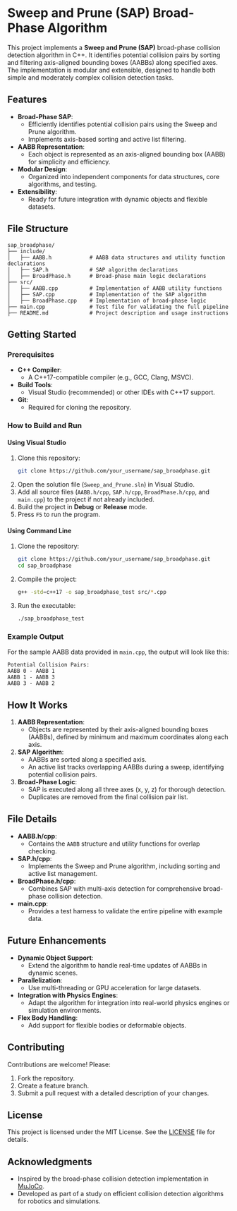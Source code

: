 # Sweep and Prune (SAP) Broad-Phase Algorithm

This project implements a **Sweep and Prune (SAP)** broad-phase collision detection algorithm in C++. It identifies potential collision pairs by sorting and filtering axis-aligned bounding boxes (AABBs) along specified axes. The implementation is modular and extensible, designed to handle both simple and moderately complex collision detection tasks.

## Features
- **Broad-Phase SAP**:
  - Efficiently identifies potential collision pairs using the Sweep and Prune algorithm.
  - Implements axis-based sorting and active list filtering.
- **AABB Representation**:
  - Each object is represented as an axis-aligned bounding box (AABB) for simplicity and efficiency.
- **Modular Design**:
  - Organized into independent components for data structures, core algorithms, and testing.
- **Extensibility**:
  - Ready for future integration with dynamic objects and flexible datasets.

## File Structure
```
sap_broadphase/
├── include/
│   ├── AABB.h            # AABB data structures and utility function declarations
│   ├── SAP.h             # SAP algorithm declarations
│   ├── BroadPhase.h      # Broad-phase main logic declarations
├── src/
│   ├── AABB.cpp          # Implementation of AABB utility functions
│   ├── SAP.cpp           # Implementation of the SAP algorithm
│   ├── BroadPhase.cpp    # Implementation of broad-phase logic
├── main.cpp              # Test file for validating the full pipeline
├── README.md             # Project description and usage instructions
```

## Getting Started

### Prerequisites
- **C++ Compiler**:
  - A C++17-compatible compiler (e.g., GCC, Clang, MSVC).
- **Build Tools**:
  - Visual Studio (recommended) or other IDEs with C++17 support.
- **Git**:
  - Required for cloning the repository.

### How to Build and Run
#### Using Visual Studio
1. Clone this repository:
   ```bash
   git clone https://github.com/your_username/sap_broadphase.git
   ```
2. Open the solution file (`Sweep_and_Prune.sln`) in Visual Studio.
3. Add all source files (`AABB.h/cpp`, `SAP.h/cpp`, `BroadPhase.h/cpp`, and `main.cpp`) to the project if not already included.
4. Build the project in **Debug** or **Release** mode.
5. Press `F5` to run the program.

#### Using Command Line
1. Clone the repository:
   ```bash
   git clone https://github.com/your_username/sap_broadphase.git
   cd sap_broadphase
   ```
2. Compile the project:
   ```bash
   g++ -std=c++17 -o sap_broadphase_test src/*.cpp
   ```
3. Run the executable:
   ```bash
   ./sap_broadphase_test
   ```

### Example Output
For the sample AABB data provided in `main.cpp`, the output will look like this:
```
Potential Collision Pairs:
AABB 0 - AABB 1
AABB 1 - AABB 3
AABB 3 - AABB 2
```

## How It Works
1. **AABB Representation**:
   - Objects are represented by their axis-aligned bounding boxes (AABBs), defined by minimum and maximum coordinates along each axis.
2. **SAP Algorithm**:
   - AABBs are sorted along a specified axis.
   - An active list tracks overlapping AABBs during a sweep, identifying potential collision pairs.
3. **Broad-Phase Logic**:
   - SAP is executed along all three axes (x, y, z) for thorough detection.
   - Duplicates are removed from the final collision pair list.

## File Details
- **AABB.h/cpp**:
  - Contains the `AABB` structure and utility functions for overlap checking.
- **SAP.h/cpp**:
  - Implements the Sweep and Prune algorithm, including sorting and active list management.
- **BroadPhase.h/cpp**:
  - Combines SAP with multi-axis detection for comprehensive broad-phase collision detection.
- **main.cpp**:
  - Provides a test harness to validate the entire pipeline with example data.

## Future Enhancements
- **Dynamic Object Support**:
  - Extend the algorithm to handle real-time updates of AABBs in dynamic scenes.
- **Parallelization**:
  - Use multi-threading or GPU acceleration for large datasets.
- **Integration with Physics Engines**:
  - Adapt the algorithm for integration into real-world physics engines or simulation environments.
- **Flex Body Handling**:
  - Add support for flexible bodies or deformable objects.

## Contributing
Contributions are welcome! Please:
1. Fork the repository.
2. Create a feature branch.
3. Submit a pull request with a detailed description of your changes.

## License
This project is licensed under the MIT License. See the [LICENSE](LICENSE) file for details.

## Acknowledgments
- Inspired by the broad-phase collision detection implementation in [MuJoCo](https://mujoco.org/).
- Developed as part of a study on efficient collision detection algorithms for robotics and simulations.
